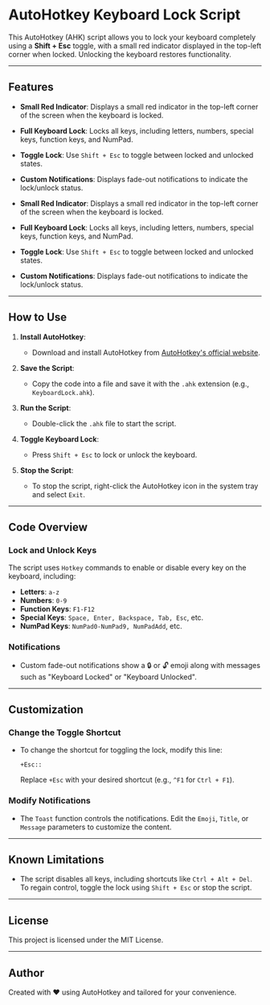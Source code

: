 # AutoHotkey Keyboard Lock Script

This AutoHotkey (AHK) script allows you to lock your keyboard completely using a **Shift + Esc** toggle, with a small red indicator displayed in the top-left corner when locked. Unlocking the keyboard restores functionality.

---

## Features

- **Small Red Indicator**: Displays a small red indicator in the top-left corner of the screen when the keyboard is locked.

- **Full Keyboard Lock**: Locks all keys, including letters, numbers, special keys, function keys, and NumPad.
- **Toggle Lock**: Use `Shift + Esc` to toggle between locked and unlocked states.
- **Custom Notifications**: Displays fade-out notifications to indicate the lock/unlock status.

- **Small Red Indicator**: Displays a small red indicator in the top-left corner of the screen when the keyboard is locked.

- **Full Keyboard Lock**: Locks all keys, including letters, numbers, special keys, function keys, and NumPad.
- **Toggle Lock**: Use `Shift + Esc` to toggle between locked and unlocked states.
- **Custom Notifications**: Displays fade-out notifications to indicate the lock/unlock status.

---

## How to Use

1. **Install AutoHotkey**:
   - Download and install AutoHotkey from [AutoHotkey's official website](https://www.autohotkey.com/).

2. **Save the Script**:
   - Copy the code into a file and save it with the `.ahk` extension (e.g., `KeyboardLock.ahk`).

3. **Run the Script**:
   - Double-click the `.ahk` file to start the script.

4. **Toggle Keyboard Lock**:
   - Press `Shift + Esc` to lock or unlock the keyboard.

5. **Stop the Script**:
   - To stop the script, right-click the AutoHotkey icon in the system tray and select `Exit`.

---

## Code Overview

### Lock and Unlock Keys
The script uses `Hotkey` commands to enable or disable every key on the keyboard, including:
- **Letters**: `a-z`
- **Numbers**: `0-9`
- **Function Keys**: `F1-F12`
- **Special Keys**: `Space, Enter, Backspace, Tab, Esc`, etc.
- **NumPad Keys**: `NumPad0-NumPad9, NumPadAdd`, etc.

### Notifications
- Custom fade-out notifications show a 🔒 or 🔓 emoji along with messages such as "Keyboard Locked" or "Keyboard Unlocked".

---

## Customization

### Change the Toggle Shortcut
- To change the shortcut for toggling the lock, modify this line:
  ```ahk
  +Esc::
  ```
  Replace `+Esc` with your desired shortcut (e.g., `^F1` for `Ctrl + F1`).

### Modify Notifications
- The `Toast` function controls the notifications. Edit the `Emoji`, `Title`, or `Message` parameters to customize the content.

---

## Known Limitations
- The script disables all keys, including shortcuts like `Ctrl + Alt + Del`. To regain control, toggle the lock using `Shift + Esc` or stop the script.

---

## License
This project is licensed under the MIT License.

---

## Author
Created with ❤️ using AutoHotkey and tailored for your convenience.
